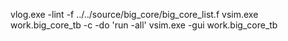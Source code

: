 vlog.exe -lint -f ../../source/big_core/big_core_list.f
vsim.exe work.big_core_tb -c -do 'run -all'
vsim.exe -gui work.big_core_tb 
